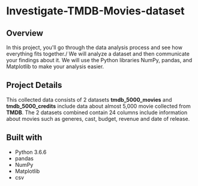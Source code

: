 # Investigate-TMDB-Movies-dataset


## Overview
In this project, you'll go through the data analysis process and see how everything fits together./
We will analyze a dataset and then communicate your findings about it. We will use the Python libraries NumPy, pandas, and Matplotlib to make your analysis easier.

## Project Details
This collected data consists of 2 datasets **tmdb_5000_movies** and **tmdb_5000_credits** include data about almost 5,000 movie collected from **TMDB**. The 2 datasets combined contain 24 columns include information about movies such as generes, cast, budget, revenue and date of release.

## Built with
* Python 3.6.6 
* pandas
* NumPy
* Matplotlib
* csv
